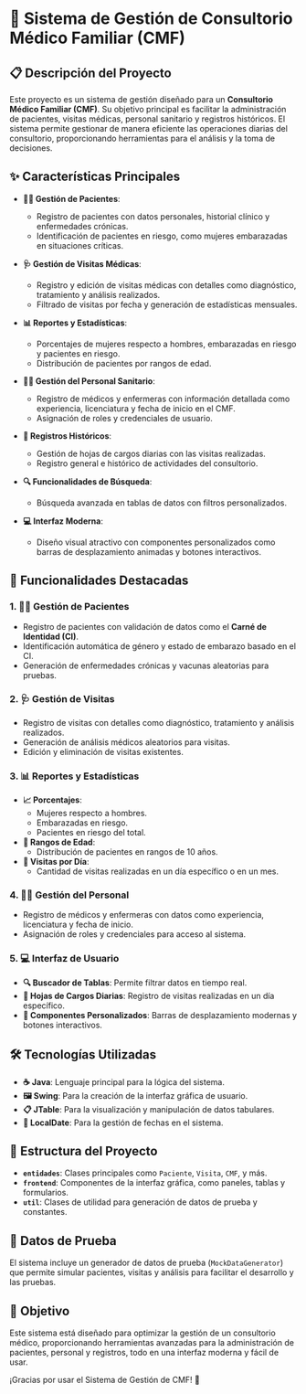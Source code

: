 # 🏥 Sistema de Gestión de Consultorio Médico Familiar (CMF)

## 📋 Descripción del Proyecto

Este proyecto es un sistema de gestión diseñado para un **Consultorio Médico Familiar (CMF)**. Su objetivo principal es facilitar la administración de pacientes, visitas médicas, personal sanitario y registros históricos. El sistema permite gestionar de manera eficiente las operaciones diarias del consultorio, proporcionando herramientas para el análisis y la toma de decisiones.

## ✨ Características Principales

- **👩‍⚕️ Gestión de Pacientes**: 
  - Registro de pacientes con datos personales, historial clínico y enfermedades crónicas.
  - Identificación de pacientes en riesgo, como mujeres embarazadas en situaciones críticas.

- **🩺 Gestión de Visitas Médicas**:
  - Registro y edición de visitas médicas con detalles como diagnóstico, tratamiento y análisis realizados.
  - Filtrado de visitas por fecha y generación de estadísticas mensuales.

- **📊 Reportes y Estadísticas**:
  - Porcentajes de mujeres respecto a hombres, embarazadas en riesgo y pacientes en riesgo.
  - Distribución de pacientes por rangos de edad.

- **👨‍⚕️ Gestión del Personal Sanitario**:
  - Registro de médicos y enfermeras con información detallada como experiencia, licenciatura y fecha de inicio en el CMF.
  - Asignación de roles y credenciales de usuario.

- **📜 Registros Históricos**:
  - Gestión de hojas de cargos diarias con las visitas realizadas.
  - Registro general e histórico de actividades del consultorio.

- **🔍 Funcionalidades de Búsqueda**:
  - Búsqueda avanzada en tablas de datos con filtros personalizados.

- **💻 Interfaz Moderna**:
  - Diseño visual atractivo con componentes personalizados como barras de desplazamiento animadas y botones interactivos.

## 🌟 Funcionalidades Destacadas

### 1. **👩‍⚕️ Gestión de Pacientes**
- Registro de pacientes con validación de datos como el **Carné de Identidad (CI)**.
- Identificación automática de género y estado de embarazo basado en el CI.
- Generación de enfermedades crónicas y vacunas aleatorias para pruebas.

### 2. **🩺 Gestión de Visitas**
- Registro de visitas con detalles como diagnóstico, tratamiento y análisis realizados.
- Generación de análisis médicos aleatorios para visitas.
- Edición y eliminación de visitas existentes.

### 3. **📊 Reportes y Estadísticas**
- **📈 Porcentajes**:
  - Mujeres respecto a hombres.
  - Embarazadas en riesgo.
  - Pacientes en riesgo del total.
- **📅 Rangos de Edad**:
  - Distribución de pacientes en rangos de 10 años.
- **📆 Visitas por Día**:
  - Cantidad de visitas realizadas en un día específico o en un mes.

### 4. **👨‍⚕️ Gestión del Personal**
- Registro de médicos y enfermeras con datos como experiencia, licenciatura y fecha de inicio.
- Asignación de roles y credenciales para acceso al sistema.

### 5. **💻 Interfaz de Usuario**
- **🔍 Buscador de Tablas**: Permite filtrar datos en tiempo real.
- **📜 Hojas de Cargos Diarias**: Registro de visitas realizadas en un día específico.
- **🎨 Componentes Personalizados**: Barras de desplazamiento modernas y botones interactivos.

## 🛠️ Tecnologías Utilizadas

- **☕ Java**: Lenguaje principal para la lógica del sistema.
- **🖼️ Swing**: Para la creación de la interfaz gráfica de usuario.
- **📋 JTable**: Para la visualización y manipulación de datos tabulares.
- **📅 LocalDate**: Para la gestión de fechas en el sistema.

## 📂 Estructura del Proyecto

- **`entidades`**: Clases principales como `Paciente`, `Visita`, `CMF`, y más.
- **`frontend`**: Componentes de la interfaz gráfica, como paneles, tablas y formularios.
- **`util`**: Clases de utilidad para generación de datos de prueba y constantes.

## 🧪 Datos de Prueba
El sistema incluye un generador de datos de prueba (`MockDataGenerator`) que permite simular pacientes, visitas y análisis para facilitar el desarrollo y las pruebas.

## 🎯 Objetivo
Este sistema está diseñado para optimizar la gestión de un consultorio médico, proporcionando herramientas avanzadas para la administración de pacientes, personal y registros, todo en una interfaz moderna y fácil de usar.

¡Gracias por usar el Sistema de Gestión de CMF! 🎉
